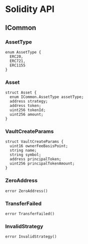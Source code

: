 # Solidity API

## ICommon

### AssetType

```solidity
enum AssetType {
  ERC20,
  ERC721,
  ERC1155
}
```

### Asset

```solidity
struct Asset {
  enum ICommon.AssetType assetType;
  address strategy;
  address token;
  uint256 tokenId;
  uint256 amount;
}
```

### VaultCreateParams

```solidity
struct VaultCreateParams {
  uint16 ownerFeeBasisPoint;
  string name;
  string symbol;
  address principalToken;
  uint256 principalTokenAmount;
}
```

### ZeroAddress

```solidity
error ZeroAddress()
```

### TransferFailed

```solidity
error TransferFailed()
```

### InvalidStrategy

```solidity
error InvalidStrategy()
```

